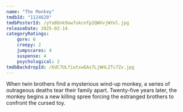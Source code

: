 ```yaml
---
name: "The Monkey"
tmdbId: "1124620"
tmdbPosterId: /yYa8Onk9ow7ukcnfp2QWVvjWYel.jpg
releaseDate: 2025-02-14
categoryRatings:
    gore: 6
    creepy: 2
    jumpscares: 4
    suspense: 4
    psychological: 2
tmdbBackdropId: /6dC7ULfiutxwEAs7LjWHL2Tc7Zv.jpg
---
```

When twin brothers find a mysterious wind-up monkey, a series of outrageous deaths tear their family apart. Twenty-five years later, the monkey begins a new killing spree forcing the estranged brothers to confront the cursed toy.

